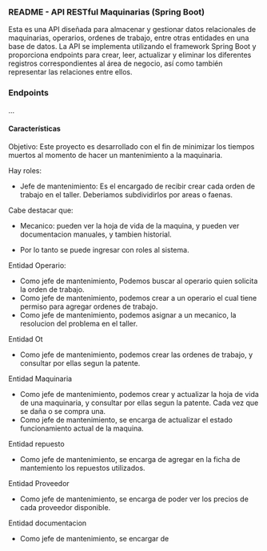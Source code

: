 ### README - API RESTful Maquinarias (Spring Boot)

Esta es una API diseñada para almacenar y gestionar datos relacionales de maquinarias, operarios, ordenes de trabajo, entre otras entidades en una base de datos. La API se implementa utilizando el framework Spring Boot y proporciona endpoints para crear, leer, actualizar y eliminar los diferentes registros correspondientes al área de negocio, así como también representar las relaciones entre ellos.

### Endpoints

...

#### Características

Objetivo: Este proyecto es desarrollado con el fin de minimizar los tiempos muertos al
momento de hacer un mantenimiento a la maquinaria.

Hay roles:
* Jefe de mantenimiento: Es el encargado de recibir crear cada orden de trabajo en el taller. Deberiamos subdividirlos por areas o faenas.
 
Cabe destacar que:
* Mecanico: pueden ver la hoja de vida de la maquina, y pueden ver documentacion manuales, y tambien historial.

* Por lo tanto se puede ingresar con roles al sistema.

Entidad Operario:
* Como jefe de mantenimiento, Podemos buscar al operario quien solicita la orden de trabajo.
* Como jefe de mantenimiento, podemos crear a un operario el cual tiene permiso para agregar ordenes de trabajo.
* Como jefe de mantenimiento, podemos asignar a un mecanico, la resolucion del problema en el taller. 

Entidad Ot
* Como jefe de mantenimiento, podemos crear las ordenes de trabajo, y consultar por ellas segun la patente.

Entidad Maquinaria
* Como jefe de mantenimiento, podemos crear y actualizar la hoja de vida de una maquinaria, y consultar por ellas segun la patente. Cada vez que se daña o se compra una.
* Como jefe de mantenimiento, se encarga de actualizar el estado funcionamiento actual de la maquina.

Entidad repuesto
* Como jefe de mantenimiento, se encarga de agregar en la ficha de mantemiento los repuestos utilizados.

Entidad Proveedor
* Como jefe de mantenimiento, se encarga de poder ver los precios de cada proveedor disponible.

Entidad documentacion
* Como jefe de mantenimiento, se encargar de 



 